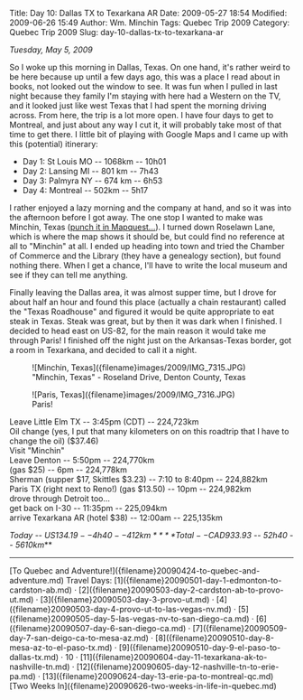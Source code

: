Title: Day 10: Dallas TX to Texarkana AR
Date: 2009-05-27 18:54
Modified: 2009-06-26 15:49
Author: Wm. Minchin
Tags: Quebec Trip 2009
Category: Quebec Trip 2009
Slug: day-10-dallas-tx-to-texarkana-ar

*Tuesday, May 5, 2009*

So I woke up this morning in Dallas, Texas. On one hand, it's rather
weird to be here because up until a few days ago, this was a place I
read about in books, not looked out the window to see. It was fun when I
pulled in last night because they family I'm staying with here had a
Western on the TV, and it looked just like west Texas that I had spent
the morning driving across. From here, the trip is a lot more open. I
have four days to get to Montreal, and just about any way I cut it, it
will probably take most of that time to get there. I little bit of
playing with Google Maps and I came up with this (potential) itinerary:

-   Day 1: St Louis MO -- 1068km -- 10h01
-   Day 2: Lansing MI -- 801 km -- 7h43
-   Day 3: Palmyra NY -- 674 km -- 6h53
-   Day 4: Montreal -- 502km -- 5h17

I rather enjoyed a lazy morning and the company at hand, and so it was
into the afternoon before I got away. The one stop I wanted to make was
Minchin, Texas ([punch it in
Mapquest...](http://www.mapquest.com/maps?city=Minchin&state=TX#a/maps/m::7:33.00625:-97.065908:0:::::/e)).
I turned down Roselawn Lane, which is where the map shows it should be,
but could find no reference at all to "Minchin" at all. I ended up
heading into town and tried the Chamber of Commerce and the Library
(they have a genealogy section), but found nothing there. When I get a
chance, I'll have to write the local museum and see if they can tell me
anything.

Finally leaving the Dallas area, it was almost supper time, but I drove
for about half an hour and found this place (actually a chain
restaurant) called the "Texas Roadhouse" and figured it would be quite
appropriate to eat steak in Texas. Steak was great, but by then it was
dark when I finished. I decided to head east on US-82, for the main
reason it would take me through Paris! I finished off the night just on
the Arkansas-Texas border, got a room in Texarkana, and decided to call
it a night.

<figure markdown=1>
![Minchin, Texas]({filename}images/2009/IMG_7315.JPG)
<figcaption markdown=1>
"Minchin,
Texas" - Roseland Drive, Denton County, Texas
</figcaption>
</figure>

<figure markdown=1>
![Paris, Texas]({filename}images/2009/IMG_7316.JPG)
<figcaption markdown=1>
Paris!
</figcaption>
</figure>

Leave Little Elm TX -- 3:45pm (CDT) -- 224,723km  
Oil change (yes, I put that many kilometers on on this roadtrip that I
have to change the oil) ($37.46)  
Visit "Minchin"  
Leave Denton -- 5:50pm -- 224,770km  
(gas $25) -- 6pm -- 224,778km  
Sherman (supper $17, Skittles $3.23) -- 7:10 to 8:40pm -- 224,882km  
Paris TX (right next to Reno!) (gas $13.50) -- 10pm -- 224,982km  
drove through Detroit too...  
get back on I-30 -- 11:35pm -- 225,094km  
arrive Texarkana AR (hotel $38) -- 12:00am -- 225,135km  

*Today -- US$134.19 -- 4h40 -- 412km*  
***Total -- CAD$933.93 -- 52h40 -- 5610km***

---

<div class="text-center" markdown=1>
[To Quebec and Adventure!]({filename}20090424-to-quebec-and-adventure.md)  
Travel Days:
[1]({filename}20090501-day-1-edmonton-to-cardston-ab.md) ·
[2]({filename}20090503-day-2-cardston-ab-to-provo-ut.md) ·
[3]({filename}20090503-day-3-provo-ut.md) ·
[4]({filename}20090503-day-4-provo-ut-to-las-vegas-nv.md) ·
[5]({filename}20090505-day-5-las-vegas-nv-to-san-diego-ca.md) · 
[6]({filename}20090507-day-6-san-diego-ca.md) ·
[7]({filename}20090509-day-7-san-deigo-ca-to-mesa-az.md) ·
[8]({filename}20090510-day-8-mesa-az-to-el-paso-tx.md) ·
[9]({filename}20090510-day-9-el-paso-to-dallas-tx.md) ·
10 ·
[11]({filename}20090604-day-11-texarkana-ak-to-nashville-tn.md) ·
[12]({filename}20090605-day-12-nashville-tn-to-erie-pa.md) ·
[13]({filename}20090624-day-13-erie-pa-to-montreal-qc.md)  
[Two Weeks
In]({filename}20090626-two-weeks-in-life-in-quebec.md)
</div>
